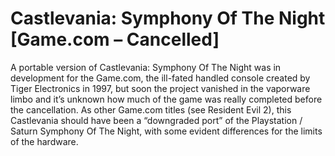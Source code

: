 # Castlevania: Symphony Of The Night [Game.com – Cancelled] 

A portable version of Castlevania: Symphony Of The Night was in development for the Game.com, the ill-fated handled console created by Tiger Electronics in 1997, but soon the project vanished in the vaporware limbo and it’s unknown how much of the game was really completed before the cancellation. As other Game.com titles (see Resident Evil 2), this Castlevania should have been a “downgraded port” of the Playstation / Saturn Symphony Of The Night, with some evident differences for the limits of the hardware.
